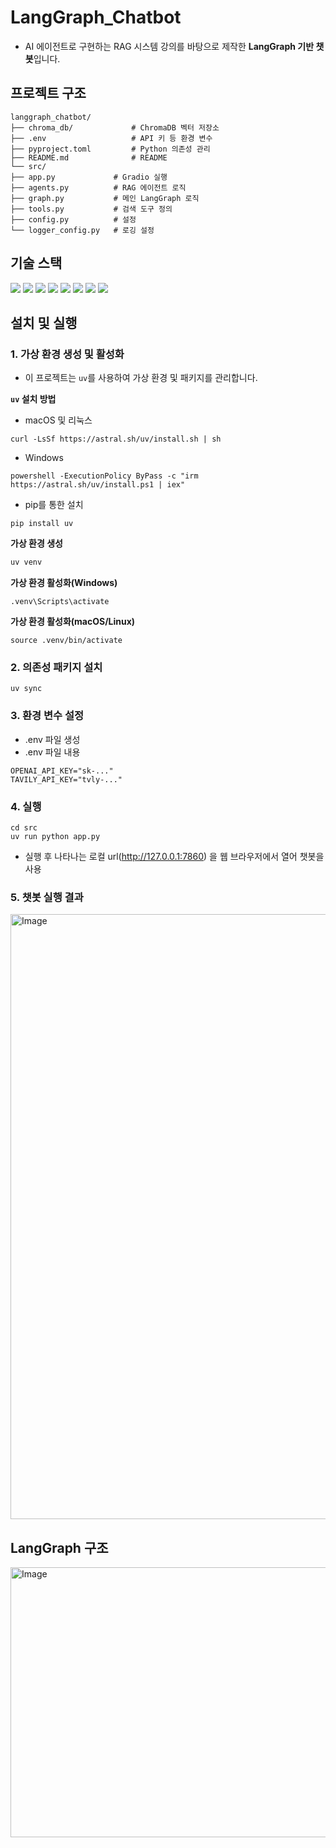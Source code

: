 # LangGraph_Chatbot
- AI 에이전트로 구현하는 RAG 시스템 강의를 바탕으로 제작한 **LangGraph 기반 챗봇**입니다.

## 프로젝트 구조
```
langgraph_chatbot/
├── chroma_db/             # ChromaDB 벡터 저장소
├── .env                   # API 키 등 환경 변수
├── pyproject.toml         # Python 의존성 관리
├── README.md              # README
└── src/
├── app.py             # Gradio 실행
├── agents.py          # RAG 에이전트 로직
├── graph.py           # 메인 LangGraph 로직
├── tools.py           # 검색 도구 정의
├── config.py          # 설정
└── logger_config.py   # 로깅 설정
```
## 기술 스택
<div align=left> 
  <img src="https://img.shields.io/badge/python-3776AB?style=for-the-badge&logo=python&logoColor=white"> 
  <img src="https://img.shields.io/badge/LangChain-1C3C3C?style=for-the-badge&logo=LangChain&logoColor=white">
  <img src="https://img.shields.io/badge/LangGraph-1C3C3C?style=for-the-badge&logo=LangGraph&logoColor=white">
  <img src="https://img.shields.io/badge/OpenAI-412991?style=for-the-badge&logo=OpenAI&logoColor=white">
  <img src="https://img.shields.io/badge/HuggingFace-FFD21E?style=for-the-badge&logo=HuggingFace&logoColor=white">
  <img src="https://img.shields.io/badge/Pydantic-E92063?style=for-the-badge&logo=Pydantic&logoColor=white"> 
  <img src="https://img.shields.io/badge/Gradio-F97316?style=for-the-badge&logo=Gradio&logoColor=white">
  <img src="https://img.shields.io/badge/ChromaDB-6665CD?style=for-the-badge">

</div>

## 설치 및 실행
### 1. 가상 환경 생성 및 활성화
- 이 프로젝트는 `uv`를 사용하여 가상 환경 및 패키지를 관리합니다.

**`uv` 설치 방법**
  
- macOS 및 리눅스
```
curl -LsSf https://astral.sh/uv/install.sh | sh
```
- Windows
```
powershell -ExecutionPolicy ByPass -c "irm https://astral.sh/uv/install.ps1 | iex"
```
- pip를 통한 설치
```
pip install uv
```

**가상 환경 생성**
```bash
uv venv
```

**가상 환경 활성화(Windows)**
```
.venv\Scripts\activate
```

**가상 환경 활성화(macOS/Linux)**
```
source .venv/bin/activate
```

### 2. 의존성 패키지 설치
```
uv sync
```

### 3. 환경 변수 설정
- .env 파일 생성
- .env 파일 내용
```
OPENAI_API_KEY="sk-..."
TAVILY_API_KEY="tvly-..."
```

### 4. 실행
```
cd src
uv run python app.py
```
- 실행 후 나타나는 로컬 url(http://127.0.0.1:7860) 을 웹 브라우저에서 열어 챗봇을 사용

### 5. 챗봇 실행 결과
<img width="1898" height="968" alt="Image" src="https://github.com/user-attachments/assets/b7e504ca-2f72-457b-b041-e7e294a310fd" />

## LangGraph 구조
<img width="696" height="432" alt="Image" src="https://github.com/user-attachments/assets/7c7f473a-97b4-4729-b8b0-8e9b552a85cf" />
